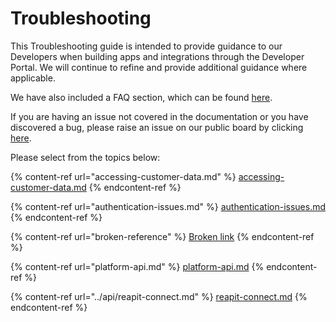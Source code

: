 # Troubleshooting

This Troubleshooting guide is intended to provide guidance to our Developers when building apps and integrations through the Developer Portal. We will continue to refine and provide additional guidance where applicable.

We have also included a FAQ section, which can be found [here](../faqs.md).

If you are having an issue not covered in the documentation or you have discovered a bug, please raise an issue on our public board by clicking [here](https://github.com/reapit/foundations/issues/new?assignees=\&labels=bug%2C+needs-triage\&template=bug\_report.md\&title=).

Please select from the topics below:&#x20;

{% content-ref url="accessing-customer-data.md" %}
[accessing-customer-data.md](accessing-customer-data.md)
{% endcontent-ref %}

{% content-ref url="authentication-issues.md" %}
[authentication-issues.md](authentication-issues.md)
{% endcontent-ref %}

{% content-ref url="broken-reference" %}
[Broken link](broken-reference)
{% endcontent-ref %}

{% content-ref url="platform-api.md" %}
[platform-api.md](platform-api.md)
{% endcontent-ref %}

{% content-ref url="../api/reapit-connect.md" %}
[reapit-connect.md](../api/reapit-connect.md)
{% endcontent-ref %}

